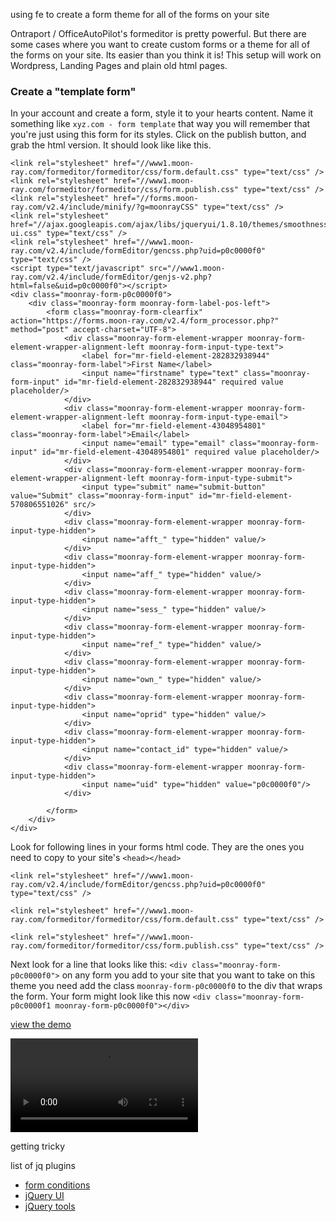 using fe to create a form theme for all of the forms on your site

Ontraport / OfficeAutoPilot's formeditor is pretty powerful. But there are some cases where you want to create custom forms or a theme for all of the forms on your site. Its easier than you think it is! This setup will work on Wordpress, Landing Pages and plain old html pages.

### Create a "template form"

In your account and create a form, style it to your hearts content. Name it something like `xyz.com - form template` that way you will remember that you're just using this form for its styles. Click on the publish button, and grab the html version.  It should look like like this.



	<link rel="stylesheet" href="//www1.moon-ray.com/formeditor/formeditor/css/form.default.css" type="text/css" />
	<link rel="stylesheet" href="//www1.moon-ray.com/formeditor/formeditor/css/form.publish.css" type="text/css" />
	<link rel="stylesheet" href="//forms.moon-ray.com/v2.4/include/minify/?g=moonrayCSS" type="text/css" />
	<link rel="stylesheet" href="//ajax.googleapis.com/ajax/libs/jqueryui/1.8.10/themes/smoothness/jquery-ui.css" type="text/css" />
	<link rel="stylesheet" href="//www1.moon-ray.com/v2.4/include/formEditor/gencss.php?uid=p0c0000f0" type="text/css" />
	<script type="text/javascript" src="//www1.moon-ray.com/v2.4/include/formEditor/genjs-v2.php?html=false&uid=p0c0000f0"></script>
	<div class="moonray-form-p0c0000f0">
	    <div class="moonray-form moonray-form-label-pos-left">
	        <form class="moonray-form-clearfix" action="https://forms.moon-ray.com/v2.4/form_processor.php?" method="post" accept-charset="UTF-8">
	            <div class="moonray-form-element-wrapper moonray-form-element-wrapper-alignment-left moonray-form-input-type-text">
	                <label for="mr-field-element-282832938944" class="moonray-form-label">First Name</label>
	                <input name="firstname" type="text" class="moonray-form-input" id="mr-field-element-282832938944" required value placeholder/>
	            </div>
	            <div class="moonray-form-element-wrapper moonray-form-element-wrapper-alignment-left moonray-form-input-type-email">
	                <label for="mr-field-element-43048954801" class="moonray-form-label">Email</label>
	                <input name="email" type="email" class="moonray-form-input" id="mr-field-element-43048954801" required value placeholder/>
	            </div>
	            <div class="moonray-form-element-wrapper moonray-form-element-wrapper-alignment-left moonray-form-input-type-submit">
	                <input type="submit" name="submit-button" value="Submit" class="moonray-form-input" id="mr-field-element-570806551026" src/>
	            </div>
	            <div class="moonray-form-element-wrapper moonray-form-input-type-hidden">
	                <input name="afft_" type="hidden" value/>
	            </div>
	            <div class="moonray-form-element-wrapper moonray-form-input-type-hidden">
	                <input name="aff_" type="hidden" value/>
	            </div>
	            <div class="moonray-form-element-wrapper moonray-form-input-type-hidden">
	                <input name="sess_" type="hidden" value/>
	            </div>
	            <div class="moonray-form-element-wrapper moonray-form-input-type-hidden">
	                <input name="ref_" type="hidden" value/>
	            </div>
	            <div class="moonray-form-element-wrapper moonray-form-input-type-hidden">
	                <input name="own_" type="hidden" value/>
	            </div>
	            <div class="moonray-form-element-wrapper moonray-form-input-type-hidden">
	                <input name="oprid" type="hidden" value/>
	            </div>
	            <div class="moonray-form-element-wrapper moonray-form-input-type-hidden">
	                <input name="contact_id" type="hidden" value/>
	            </div>
	            <div class="moonray-form-element-wrapper moonray-form-input-type-hidden">
	                <input name="uid" type="hidden" value="p0c0000f0"/>
	            </div>
	
	        </form>
	    </div>
	</div>


Look for following lines in your forms html code. They are the ones you need to copy to your site's `<head></head>`


`<link rel="stylesheet" href="//www1.moon-ray.com/v2.4/include/formEditor/gencss.php?uid=p0c0000f0" type="text/css" />`

`<link rel="stylesheet" href="//www1.moon-ray.com/formeditor/formeditor/css/form.default.css" type="text/css" />`

`<link rel="stylesheet" href="//www1.moon-ray.com/formeditor/formeditor/css/form.publish.css" type="text/css" />`

Next look for a line that looks like this: `<div class="moonray-form-p0c0000f0">` on any form you add to your site that you want to take on this theme you need add the class `moonray-form-p0c0000f0` to the div that wraps the form. Your form might look like this now
`<div class="moonray-form-p0c0000f1 moonray-form-p0c0000f0"></div>`

[view the demo](/demos/)

<video controls="controls">
	<source src="2013-07-23_1124_x264.mp4" type="video/mp4" />
	Your browser does not support the <code>video</code> element.
</video>


getting tricky

list of jq plugins
* [form conditions](https://github.com/jebaird/formConditons) 
* [jQuery UI](http://jqueryui.com)
* [jQuery tools](http://jquerytools.org/)

